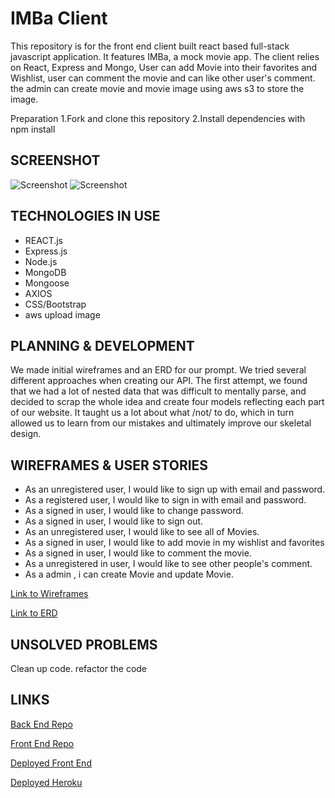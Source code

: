 # IMBa Client

This repository is for the front end client built react based full-stack javascript application. It features IMBa, a mock movie app. The client relies on React, Express and Mongo, User can add Movie into their favorites and Wishlist, user can comment the movie and can like other user's comment. the admin can create movie and movie image using aws s3 to store the image.

Preparation
1.Fork and clone this repository
2.Install dependencies with npm install

## SCREENSHOT
![Screenshot](https://i.imgur.com/wHXFcge.png)
![Screenshot](https://i.imgur.com/wGO0xSh.png)

## TECHNOLOGIES IN USE

- REACT.js
- Express.js
- Node.js
- MongoDB
- Mongoose
- AXIOS
- CSS/Bootstrap
- aws upload image
## PLANNING & DEVELOPMENT

We made initial wireframes and an ERD for our prompt. We tried several different approaches when creating our API. The first attempt, we found that we had a lot of nested data that was difficult to mentally parse, and decided to scrap the whole idea and create four models reflecting each part of our website. It taught us a lot about what /not/ to do, which in turn allowed us to learn from our mistakes and ultimately improve our skeletal design.

## WIREFRAMES & USER STORIES

- As an unregistered user, I would like to sign up with email and password.
- As a registered user, I would like to sign in with email and password.
- As a signed in user, I would like to change password.
- As a signed in user, I would like to sign out.
- As an unregistered user, I would like to see all of Movies.
- As a signed in user, I would like to add movie in my wishlist and favorites
- As a signed in user, I would like to comment the movie.
- As a unregistered in user, I would like to see other people's comment.
- As a admin , i can create Movie and update Movie.

[Link to Wireframes](https://imgur.com/hqmz1jf)

[Link to ERD](https://imgur.com/Pbmfyq0)

## UNSOLVED PROBLEMS

Clean up code.
refactor the code

## LINKS
[Back End Repo](https://github.com/jason920207/movie-api)

[Front End Repo](https://github.com/jason920207/movie-react)

[Deployed Front End](https://jason920207.github.io/movie-react/)

[Deployed Heroku](https://evening-ocean-81784.herokuapp.com)

